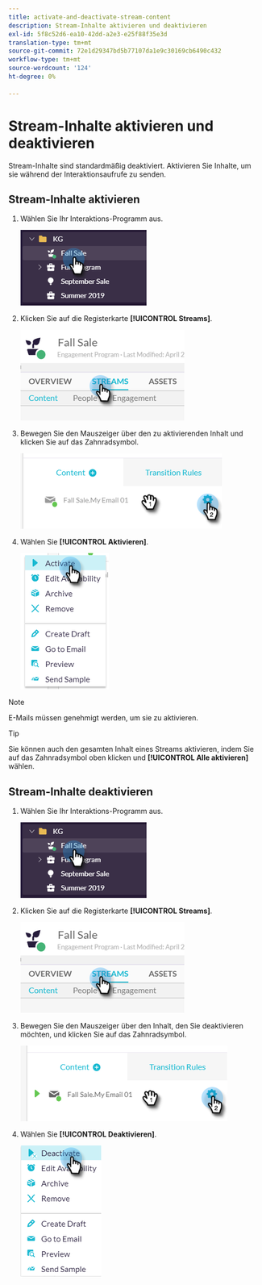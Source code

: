 ```yaml
---
title: activate-and-deactivate-stream-content
description: Stream-Inhalte aktivieren und deaktivieren
exl-id: 5f8c52d6-ea10-42dd-a2e3-e25f88f35e3d
translation-type: tm+mt
source-git-commit: 72e1d29347bd5b77107da1e9c30169cb6490c432
workflow-type: tm+mt
source-wordcount: '124'
ht-degree: 0%

---
```


# Stream-Inhalte aktivieren und deaktivieren

Stream-Inhalte sind standardmäßig deaktiviert. Aktivieren Sie Inhalte, um sie während der Interaktionsaufrufe zu senden.

## Stream-Inhalte aktivieren

1. Wählen Sie Ihr Interaktions-Programm aus.

   ![Bild eins](/help/sky/assets/engagement-programs/activate-and-deactivate-stream-content/activate-and-deactivate-stream-content-1.png)

1. Klicken Sie auf die Registerkarte **[!UICONTROL Streams]**.

   ![Bild zwei](/help/sky/assets/engagement-programs/activate-and-deactivate-stream-content/activate-and-deactivate-stream-content-2.png)

1. Bewegen Sie den Mauszeiger über den zu aktivierenden Inhalt und klicken Sie auf das Zahnradsymbol.

   ![Bild drei](/help/sky/assets/engagement-programs/activate-and-deactivate-stream-content/activate-and-deactivate-stream-content-3.png)

1. Wählen Sie **[!UICONTROL Aktivieren]**.

   ![Bild vier](/help/sky/assets/engagement-programs/activate-and-deactivate-stream-content/activate-and-deactivate-stream-content-4.png)

>[!NOTE]
>
>E-Mails müssen genehmigt werden, um sie zu aktivieren.

>[!TIP]
>
>Sie können auch den gesamten Inhalt eines Streams aktivieren, indem Sie auf das Zahnradsymbol oben klicken und **[!UICONTROL Alle aktivieren]** wählen.

## Stream-Inhalte deaktivieren

1. Wählen Sie Ihr Interaktions-Programm aus.

   ![Bild fünf](/help/sky/assets/engagement-programs/activate-and-deactivate-stream-content/activate-and-deactivate-stream-content-5.png)

1. Klicken Sie auf die Registerkarte **[!UICONTROL Streams]**.

   ![Bild sechs](/help/sky/assets/engagement-programs/activate-and-deactivate-stream-content/activate-and-deactivate-stream-content-6.png)

1. Bewegen Sie den Mauszeiger über den Inhalt, den Sie deaktivieren möchten, und klicken Sie auf das Zahnradsymbol.

   ![Bild sieben](/help/sky/assets/engagement-programs/activate-and-deactivate-stream-content/activate-and-deactivate-stream-content-7.png)

1. Wählen Sie **[!UICONTROL Deaktivieren]**.

   ![Bild acht](/help/sky/assets/engagement-programs/activate-and-deactivate-stream-content/activate-and-deactivate-stream-content-8.png)
